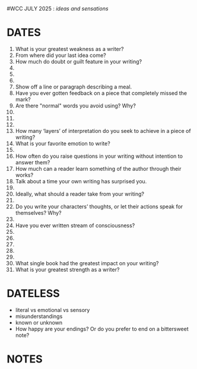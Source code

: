#WCC JULY 2025 : *ideas and sensations*

# DATES
1. What is your greatest weakness as a writer?
2. From where did your last idea come?
3. How much do doubt or guilt feature in your writing? 
4.
5.
6.
7. Show off a line or paragraph describing a meal.
8. Have you ever gotten feedback on a piece that completely missed the mark?
9. Are there "normal" words you avoid using? Why?
10. 
11. 
12. 
13. How many ‘layers’ of interpretation do you seek to achieve in a piece of writing?
14. What is your favorite emotion to write?
15. 
16. How often do you raise questions in your writing without intention to answer them?
17. How much can a reader learn something of the author through their works?
18. Talk about a time your own writing has surprised you.
19. 
20. Ideally, what should a reader take from your writing?
21. 
22. Do you write your characters’ thoughts, or let their actions speak for themselves? Why?
23. 
24. Have you ever written stream of consciousness? 
25. 
26. 
27. 
28. 
29. 
30. What single book had the greatest impact on your writing?
31. What is your greatest strength as a writer?

# DATELESS
- literal vs emotional vs sensory
- misunderstandings
- known or unknown
- How happy are your endings? Or do you prefer to end on a bittersweet note?

# NOTES
